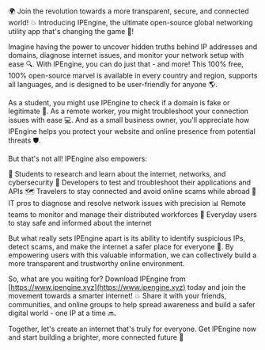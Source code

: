 🌍 Join the revolution towards a more transparent, secure, and connected world! 💥 Introducing IPEngine, the ultimate open-source global networking utility app that's changing the game 🚀!

Imagine having the power to uncover hidden truths behind IP addresses and domains, diagnose internet issues, and monitor your network setup with ease 🔍. With IPEngine, you can do just that - and more! This 100% free, 100% open-source marvel is available in every country and region, supports all languages, and is designed to be user-friendly for anyone 🌎.

As a student, you might use IPEngine to check if a domain is fake or legitimate 🔎. As a remote worker, you might troubleshoot your connection issues with ease 💻. And as a small business owner, you'll appreciate how IPEngine helps you protect your website and online presence from potential threats 🛡️.

But that's not all! IPEngine also empowers:

🌟 Students to research and learn about the internet, networks, and cybersecurity
🏢 Developers to test and troubleshoot their applications and APIs
🗺️ Travelers to stay connected and avoid online scams while abroad
💼 IT pros to diagnose and resolve network issues with precision
📊 Remote teams to monitor and manage their distributed workforces
👥 Everyday users to stay safe and informed about the internet

But what really sets IPEngine apart is its ability to identify suspicious IPs, detect scams, and make the internet a safer place for everyone 🚨. By empowering users with this valuable information, we can collectively build a more transparent and trustworthy online environment.

So, what are you waiting for? Download IPEngine from [https://www.ipengine.xyz](https://www.ipengine.xyz) today and join the movement towards a smarter internet! 💥 Share it with your friends, communities, and online groups to help spread awareness and build a safer digital world - one IP at a time 🔜.

Together, let's create an internet that's truly for everyone. Get IPEngine now and start building a brighter, more connected future 🌟